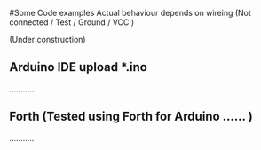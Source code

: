 #Some Code examples
Actual behaviour depends on wireing (Not connected / Test / Ground / VCC )  

(Under construction)



## Arduino IDE upload *.ino 
...........

## Forth   (Tested using Forth for Arduino ...... )
...........

